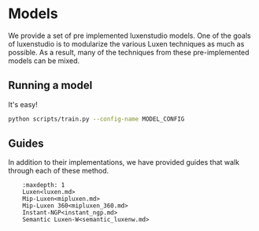 # Models

We provide a set of pre implemented luxenstudio models. One of the goals of luxenstudio is to modularize the various Luxen techniques as much as possible. As a result, many of the techniques from these pre-implemented models can be mixed.

## Running a model

It's easy!

```bash
python scripts/train.py --config-name MODEL_CONFIG
```

## Guides

In addition to their implementations, we have provided guides that walk through each of these method.

```{toctree}
    :maxdepth: 1
    Luxen<luxen.md>
    Mip-Luxen<mipluxen.md>
    Mip-Luxen 360<mipluxen_360.md>
    Instant-NGP<instant_ngp.md>
    Semantic Luxen-W<semantic_luxenw.md>
```

